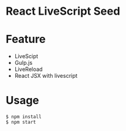 # React LiveScript Seed

# Feature

- LiveScipt
- Gulp.js
- LiveReload
- React JSX with livescript

# Usage

```
$ npm install
$ npm start
```